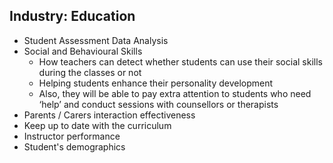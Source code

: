 
## Industry: Education

- Student Assessment Data Analysis
- Social and Behavioural Skills
  - How teachers can detect whether students can use their social skills during the classes or not
  - Helping students enhance their personality development
  - Also, they will be able to pay extra attention to students who need ‘help’ and conduct sessions with counsellors or therapists 
- Parents / Carers interaction effectiveness
- Keep up to date with the curriculum
- Instructor performance
- Student's demographics

